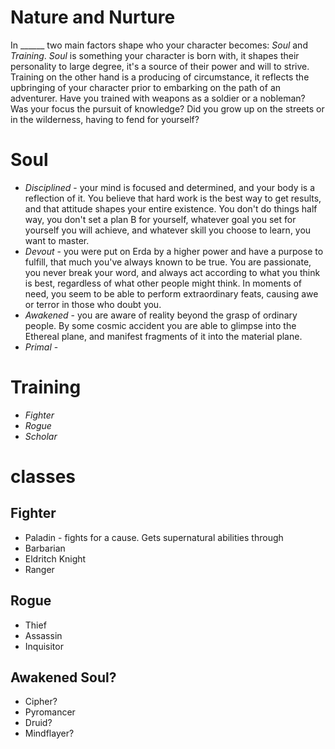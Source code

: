 # Nature and Nurture

In ______ two main factors shape who your character becomes: *Soul* and *Training*. *Soul* is something your character is born with, it shapes their personality to large degree, it's a source of their power and will to strive. Training on the other hand is a producing of circumstance, it reflects the upbringing of your character prior to embarking on the path of an adventurer. Have you trained with weapons as a soldier or a nobleman? Was your focus the pursuit of knowledge? Did you grow up on the streets or in the wilderness, having to fend for yourself?

# Soul

+ *Disciplined* - your mind is focused and determined, and your body is a reflection of it. You believe that hard work is the best way to get results, and that attitude shapes your entire existence. You don't do things half way, you don't set a plan B for yourself, whatever goal you set for yourself you will achieve, and whatever skill you choose to learn, you want to master.
+ *Devout* - you were put on Erda by a higher power and have a purpose to fulfill, that much you've always known to be true. You are passionate, you never break your word, and always act according to what you think is best, regardless of what other people might think. In moments of need, you seem to be able to perform extraordinary feats, causing awe or terror in those who doubt you.
+ *Awakened* - you are aware of reality beyond the grasp of ordinary people. By some cosmic accident you are able to glimpse into the Ethereal plane, and manifest fragments of it into the material plane.
+ *Primal* -

# Training

+ *Fighter*
+ *Rogue*
+ *Scholar*

# classes

## Fighter
+ Paladin - fights for a cause. Gets supernatural abilities through
+ Barbarian
+ Eldritch Knight
+ Ranger

## Rogue
+ Thief
+ Assassin
+ Inquisitor

## Awakened Soul?
+ Cipher?
+ Pyromancer
+ Druid?
+ Mindflayer?
